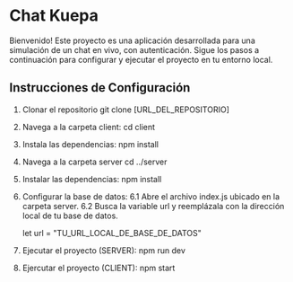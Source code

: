 # Chat Kuepa

Bienvenido! Este proyecto es una aplicación desarrollada para una simulación de un chat en vivo, con autenticación. Sigue los pasos a continuación para configurar y ejecutar el proyecto en tu entorno local.


## Instrucciones de Configuración

1. Clonar el repositorio
    git clone [URL_DEL_REPOSITORIO]

2. Navega a la carpeta client:
    cd client

3. Instala las dependencias:
    npm install

4. Navega a la carpeta server
    cd ../server

5. Instalar las dependencias:
    npm install

6. Configurar la base de datos:
    6.1 Abre el archivo index.js ubicado en la carpeta server.
    6.2 Busca la variable url y reemplázala con la dirección local de tu base de datos.

    let url = "TU_URL_LOCAL_DE_BASE_DE_DATOS"

7. Ejecutar el proyecto (SERVER):
    npm run dev

8. Ejercutar el proyecto (CLIENT):
    npm start
